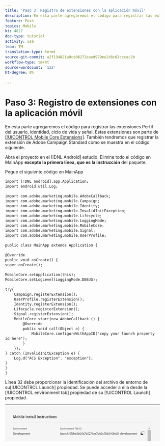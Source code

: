 ```yaml
---
title: 'Paso 3: Registro de extensiones con la aplicación móvil'
description: En esta parte agregaremos el código para registrar las extensiones UserProfile, Identity, Lifecycle y Signal.
feature: Push
topics: Mobile
kt: 4827
doc-type: tutorial
activity: use
team: TM
translation-type: tm+mt
source-git-commit: a2f194821a9ce06272eaed979ee2d8c62cccac2b
workflow-type: tm+mt
source-wordcount: '122'
ht-degree: 0%

---
```



# Paso 3: Registro de extensiones con la aplicación móvil

En esta parte agregaremos el código para registrar las extensiones Perfil del usuario, identidad, ciclo de vida y señal. Estas extensiones son parte de [[!UICONTROL Mobile Core Extensions]](https://aep-sdks.gitbook.io/docs/using-mobile-extensions/mobile-core). También tendremos que registrar la extensión de Adobe Campaign Standard como se muestra en el código siguiente.

Abra el proyecto en el [!DNL Android] estudio. Elimine todo el código en MainApp **excepto la primera línea, que es la instrucción** del paquete.

Pegue el siguiente código en MainApp

```java{.line-numbers}
import [!DNL android].app.Application;
import android.util.Log;

import com.adobe.marketing.mobile.AdobeCallback;
import com.adobe.marketing.mobile.Campaign;
import com.adobe.marketing.mobile.Identity;
import com.adobe.marketing.mobile.InvalidInitException;
import com.adobe.marketing.mobile.Lifecycle;
import com.adobe.marketing.mobile.LoggingMode;
import com.adobe.marketing.mobile.MobileCore;
import com.adobe.marketing.mobile.Signal;
import com.adobe.marketing.mobile.UserProfile;

public class MainApp extends Application {

@Override
public void onCreate() {
super.onCreate();

MobileCore.setApplication(this);
MobileCore.setLogLevel(LoggingMode.DEBUG);

try{
    Campaign.registerExtension();
    UserProfile.registerExtension();
    Identity.registerExtension();
    Lifecycle.registerExtension();
    Signal.registerExtension();
    MobileCore.start(new AdobeCallback () {
        @Override
        public void call(Object o) {
            MobileCore.configureWithAppID("copy your launch property id here");
        }
    });
} catch (InvalidInitException e) {
    Log.d("ACS Exception", "exception");
}
}
}
```

Línea 32 debe proporcionar la identificación del archivo de entorno de su[!UICONTROL  Launch] propiedad. Se puede acceder a ella desde la [!UICONTROL environment tab] propiedad de su [!UICONTROL Launch] propiedad.

![launch-id](assets/launch-id-property.PNG)
